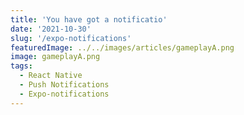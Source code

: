 ```yaml
---
title: 'You have got a notificatio'
date: '2021-10-30'
slug: '/expo-notifications'
featuredImage: ../../images/articles/gameplayA.png
image: gameplayA.png
tags:
  - React Native
  - Push Notifications
  - Expo-notifications
---
```

